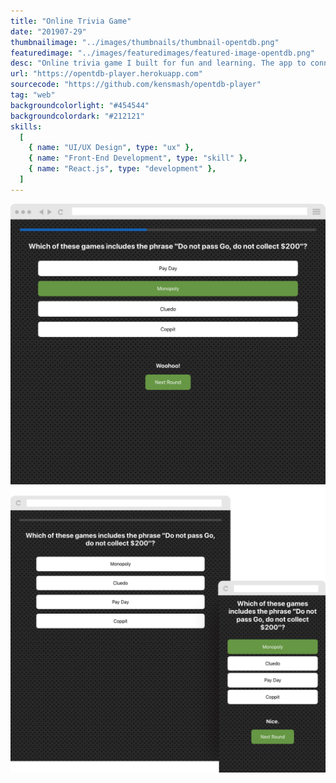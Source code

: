 ```yaml
---
title: "Online Trivia Game"
date: "201907-29"
thumbnailimage: "../images/thumbnails/thumbnail-opentdb.png"
featuredimage: "../images/featuredimages/featured-image-opentdb.png"
desc: "Online trivia game I built for fun and learning. The app to connects to the Open Trivia Database and pull down a session token and categories on initialization. Then, when the user has selected a category and a difficulty, it fetches the questions and stores them in the React context. React-spring provides animated feedback and page transitions. It’s simple and works well overall. I’m happy with how this little side project turned out, and I’m eager to apply what I’ve learned about hooks, context and react-spring to other projects. The source code is available on Github."
url: "https://opentdb-player.herokuapp.com"
sourcecode: "https://github.com/kensmash/opentdb-player"
tag: "web"
backgroundcolorlight: "#454544"
backgroundcolordark: "#212121"
skills:
  [
    { name: "UI/UX Design", type: "ux" },
    { name: "Front-End Development", type: "skill" },
    { name: "React.js", type: "development" },
  ]
---
```


![alt text](../images/screenshots/opentdb-question.png "Open Trivia Database Player")
![alt text](../images/responsiveimages/responsive-images-opentdb.png "Open Trivia Database Player")
